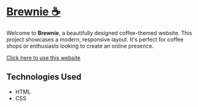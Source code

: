 # [Brewnie ☕️](https://parvash07.github.io/brewnie/)
Welcome to **Brewnie**, a beautifully designed coffee-themed website. This project showcases a modern, responsive layout. It's perfect for coffee shops or enthusiasts looking to create an online presence.

[Click here to use this website](https://parvash07.github.io/brewnie/)

## Technologies Used
- HTML
- CSS
